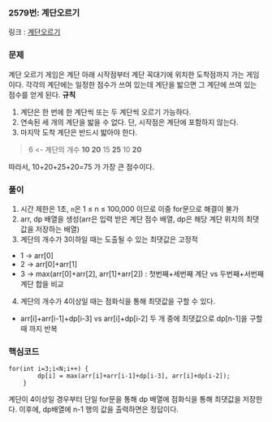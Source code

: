 ### 2579번: 계단오르기
링크 : [계단오르기](https://www.acmicpc.net/problem/2579)
### 문제
계단 오르기 게임은 계단 아래 시작점부터 계단 꼭대기에 위치한 도착점까지 가는 게임이다. 각각의 계단에는 일정한 점수가 쓰여 있는데 계단을 밟으면 그 계단에 쓰여 있는 점수를 얻게 된다.
**규칙**
1. 계단은 한 번에 한 계단씩 또는 두 계단씩 오르기 가능하다.
2. 연속된 세 개의 계단을 밟을 수 없다. 단, 시작점은 계단에 포함하지 않는다.
3. 마지막 도착 계단은 반드시 밟아야 한다.
> 6 <- 계단의 개수
> **10**
> **20**
> 15
> **25**
> 10
> **20**


따라서, 10+20+25+20=75 가 가장 큰 점수이다.


### 풀이
1. 시간 제한은 1초, `n`은 1 ≤ n ≤ 100,000 이므로 이중 for문으로 해결이 불가
2. arr, dp 배열을 생성(arr은 입력 받은 계단 점수 배열, dp은 해당 계단 위치의 최댓값을 저장하는 배열)
3. 계단의 개수가 3이하일 때는 도출될 수 있는 최댓값은 고정적
  - 1 -> arr[0]
  - 2 -> arr[0]+arr[1]
  - 3 -> max(arr[0]+arr[2], arr[1]+arr[2]) : 첫번째+세번째 계단 vs 두번째+서번째 계단 합을 비교
4. 계단의 개수가 4이상일 때는 점화식을 통해 최댓값을 구할 수 있다.
  - arr[i]+arr[i-1]+dp[i-3] vs arr[i]+dp[i-2] 두 개 중에 최댓값으로 dp[n-1]을 구할 때 까지 반복


### 핵심코드
```
for(int i=3;i<N;i++) {
        dp[i] = max(arr[i]+arr[i-1]+dp[i-3], arr[i]+dp[i-2]);
    }
```
계단이 4이상일 경우부터 단일 for문을 통해 dp 배열에 점화식을 통해 최댓값을 저장한다.
이후에, dp배열에 n-1 행의 값을 출력하면은 정답이다.
